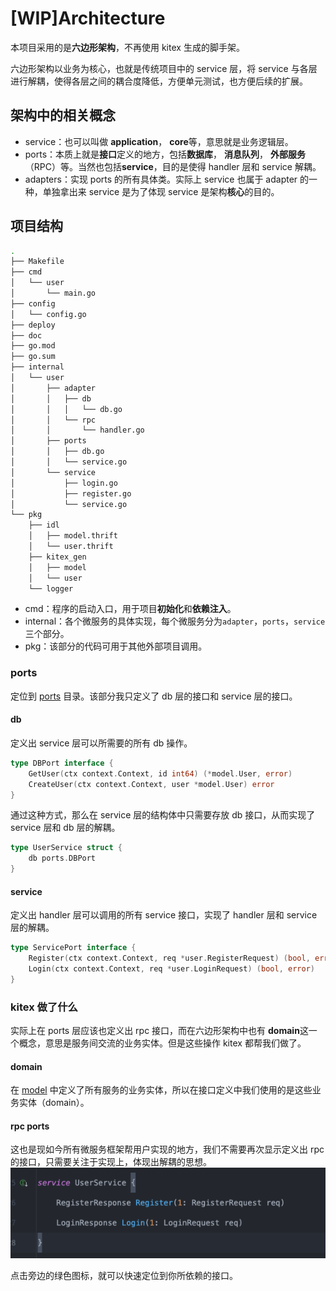 # [WIP]Architecture

本项目采用的是**六边形架构**，不再使用 kitex 生成的脚手架。

六边形架构以业务为核心，也就是传统项目中的 service 层，将 service 与各层进行解耦，使得各层之间的耦合度降低，方便单元测试，也方便后续的扩展。

## 架构中的相关概念
- service：也可以叫做 **application**， **core**等，意思就是业务逻辑层。
- ports：本质上就是**接口**定义的地方，包括**数据库**， **消息队列**， **外部服务**（RPC）等。当然也包括**service**，目的是使得 handler 层和 service 解耦。
- adapters：实现 ports 的所有具体类。实际上 service 也属于 adapter 的一种，单独拿出来 service 是为了体现 service 是架构**核心**的目的。

## 项目结构
```bash
.
├── Makefile
├── cmd
│   └── user
│       └── main.go
├── config
│   └── config.go
├── deploy
├── doc
├── go.mod
├── go.sum
├── internal
│   └── user
│       ├── adapter
│       │   ├── db
│       │   │   └── db.go
│       │   └── rpc
│       │       └── handler.go
│       ├── ports
│       │   ├── db.go
│       │   └── service.go
│       └── service
│           ├── login.go
│           ├── register.go
│           └── service.go
└── pkg
    ├── idl
    │   ├── model.thrift
    │   └── user.thrift
    ├── kitex_gen
    │   ├── model
    │   └── user
    └── logger
```
- cmd：程序的启动入口，用于项目**初始化**和**依赖注入**。
- internal：各个微服务的具体实现，每个微服务分为```adapter```，```ports```，```service```三个部分。
- pkg：该部分的代码可用于其他外部项目调用。


### ports
定位到 [ports](../internal/user/ports) 目录。该部分我只定义了 db 层的接口和 service 层的接口。
#### db
定义出 service 层可以所需要的所有 db 操作。
```go
type DBPort interface {
	GetUser(ctx context.Context, id int64) (*model.User, error)
	CreateUser(ctx context.Context, user *model.User) error
}
```

通过这种方式，那么在 service 层的结构体中只需要存放 db 接口，从而实现了 service 层和 db 层的解耦。

```go
type UserService struct {
	db ports.DBPort
}
```

#### service
定义出 handler 层可以调用的所有 service 接口，实现了 handler 层和 service 层的解耦。
```go
type ServicePort interface {
	Register(ctx context.Context, req *user.RegisterRequest) (bool, error)
	Login(ctx context.Context, req *user.LoginRequest) (bool, error)
}
```

### kitex 做了什么
实际上在 ports 层应该也定义出 rpc 接口，而在六边形架构中也有 **domain**这一个概念，意思是服务间交流的业务实体。但是这些操作 kitex 都帮我们做了。

#### domain
在 [model](../pkg/idl/model.thrift) 中定义了所有服务的业务实体，所以在接口定义中我们使用的是这些业务实体（domain）。
#### rpc ports
这也是现如今所有微服务框架帮用户实现的地方，我们不需要再次显示定义出 rpc 的接口，只需要关注于实现上，体现出解耦的思想。
![idl.png](img/idl.png)

点击旁边的绿色图标，就可以快速定位到你所依赖的接口。